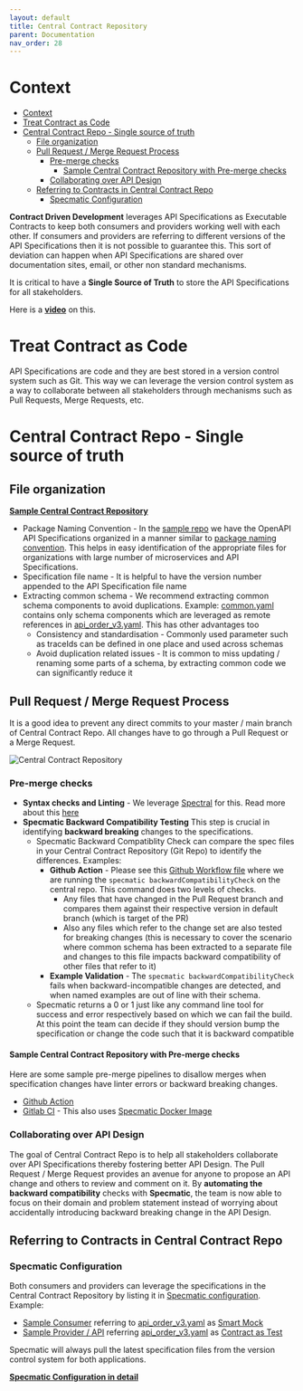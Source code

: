 ```yaml
---
layout: default
title: Central Contract Repository
parent: Documentation
nav_order: 28
---
```


# Context

- [Context](#context)
- [Treat Contract as Code](#treat-contract-as-code)
- [Central Contract Repo - Single source of truth](#central-contract-repo---single-source-of-truth)
  - [File organization](#file-organization)
  - [Pull Request / Merge Request Process](#pull-request--merge-request-process)
    - [Pre-merge checks](#pre-merge-checks)
      - [Sample Central Contract Repository with Pre-merge checks](#sample-central-contract-repository-with-pre-merge-checks)
    - [Collaborating over API Design](#collaborating-over-api-design)
  - [Referring to Contracts in Central Contract Repo](#referring-to-contracts-in-central-contract-repo)
    - [Specmatic Configuration](#specmatic-configuration)

**Contract Driven Development** leverages API Specifications as Executable Contracts to keep both consumers and providers working well with each other. If consumers and providers are referring to different versions of the API Specifications then it is not possible to guarantee this. This sort of deviation can happen when API Specifications are shared over documentation sites, email, or other non standard mechanisms.

It is critical to have a **Single Source of Truth** to store the API Specifications for all stakeholders.

Here is a **[video](https://youtu.be/U5Agz-mvYIU?t=1827)** on this.

# Treat Contract as Code

API Specifications are code and they are best stored in a version control system such as Git. This way we can leverage the version control system as a way to collaborate between all stakeholders through mechanisms such as Pull Requests, Merge Requests, etc.

# Central Contract Repo - Single source of truth

## File organization

**[Sample Central Contract Repository](https://github.com/specmatic/specmatic-order-contracts)**

* Package Naming Convention - In the [sample repo](https://github.com/specmatic/specmatic-order-contracts) we have the OpenAPI API Specifications organized in a manner similar to [package naming convention](https://github.com/specmatic/specmatic-order-contracts). This helps in easy identification of the appropriate files for organizations with large number of microservices and API Specifications.
* Specification file name - It is helpful to have the version number appended to the API Specification file name
* Extracting common schema - We recommend extracting common schema components to avoid duplications. Example: [common.yaml](https://github.com/specmatic/specmatic-order-contracts/blob/main/io/specmatic/examples/store/openapi/common.yaml) contains only schema components which are leveraged as remote references in [api_order_v3.yaml](https://github.com/specmatic/specmatic-order-contracts/blob/main/io/specmatic/examples/store/openapi/api_order_v3.yaml). This has other advantages too
  * Consistency and standardisation - Commonly used parameter such as traceIds can be defined in one place and used across schemas
  * Avoid duplication related issues - It is common to miss updating / renaming some parts of a schema, by extracting common code we can significantly reduce it

## Pull Request / Merge Request Process

It is a good idea to prevent any direct commits to your master / main branch of Central Contract Repo. All changes have to go through a Pull Request or a Merge Request.

<img alt="Central Contract Repository" src="https://specmatic.in/wp-content/uploads/2022/09/Treat-Contract-as-Code.png" />

### Pre-merge checks

* **Syntax checks and Linting** - We leverage [Spectral](https://stoplight.io/open-source/spectral) for this. Read more about this [here](https://github.com/specmatic/specmatic-order-contracts#linting)
* **Specmatic Backward Compatibility Testing** This step is crucial in identifying **backward breaking** changes to the specifications.
  * Specmatic Backward Compatiblity Check can compare the spec files in your Central Contract Repository (Git Repo) to identify the differences. Examples:
    * **Github Action** -  Please see this [Github Workflow file](https://github.com/specmatic/specmatic-order-contracts/blob/main/.github/workflows/pull_request_merge_checks.yaml) where we are running the `specmatic backwardCompatibilityCheck` on the central repo. This command does two levels of checks.
      * Any files that have changed in the Pull Request branch and compares them against their respective version in default branch (which is target of the PR)
      * Also any files which refer to the change set are also tested for breaking changes (this is necessary to cover the scenario where common schema has been extracted to a separate file and changes to this file impacts backward compatibility of other files that refer to it)
    * **Example Validation** - The `specmatic backwardCompatibilityCheck` fails when backward-incompatible changes are detected, and when named examples are out of line with their schema.
  * Specmatic returns a 0 or 1 just like any command line tool for success and error respectively based on which we can fail the build. At this point the team can decide if they should version bump the specification or change the code such that it is backward compatible

#### Sample Central Contract Repository with Pre-merge checks
 Here are some sample pre-merge pipelines to disallow merges when specification changes have linter errors or backward breaking changes.

- [Github Action](https://github.com/specmatic/specmatic-order-contracts)
- [Gitlab CI](https://gitlab.com/specmatic/contract-driven-development/central-contract-repository) - This also uses [Specmatic Docker Image](https://hub.docker.com/r/specmatic/specmatic)

### Collaborating over API Design

The goal of Central Contract Repo is to help all stakeholders collaborate over API Specifications thereby fostering better API Design. The Pull Request / Merge Request provides an avenue for anyone to propose an API change and others to review and comment on it. By **automating the backward compatibility** checks with **Specmatic**, the team is now able to focus on their domain and problem statement instead of worrying about accidentally introducing backward breaking change in the API Design.

## Referring to Contracts in Central Contract Repo

### Specmatic Configuration

Both consumers and providers can leverage the specifications in the Central Contract Repository by listing it in [Specmatic configuration](https://specmatic.in/documentation/configuration.html). Example:
* [Sample Consumer](https://github.com/specmatic/specmatic-order-bff-java) referring to [api_order_v3.yaml](https://github.com/specmatic/specmatic-order-contracts/blob/main/io/specmatic/examples/store/openapi/api_order_v3.yaml) as [Smart Mock](https://github.com/specmatic/specmatic-order-bff-java/blob/main/specmatic.yaml)
* [Sample Provider / API](https://github.com/specmatic/specmatic-order-api-java) referring [api_order_v3.yaml](https://github.com/specmatic/specmatic-order-contracts/blob/main/io/specmatic/examples/store/openapi/api_order_v3.yaml) as [Contract as Test](https://github.com/specmatic/specmatic-order-api-java/blob/main/specmatic.yaml)

Specmatic will always pull the latest specification files from the version control system for both applications.

[**Specmatic Configuration in detail**](/documentation/configuration.html)

